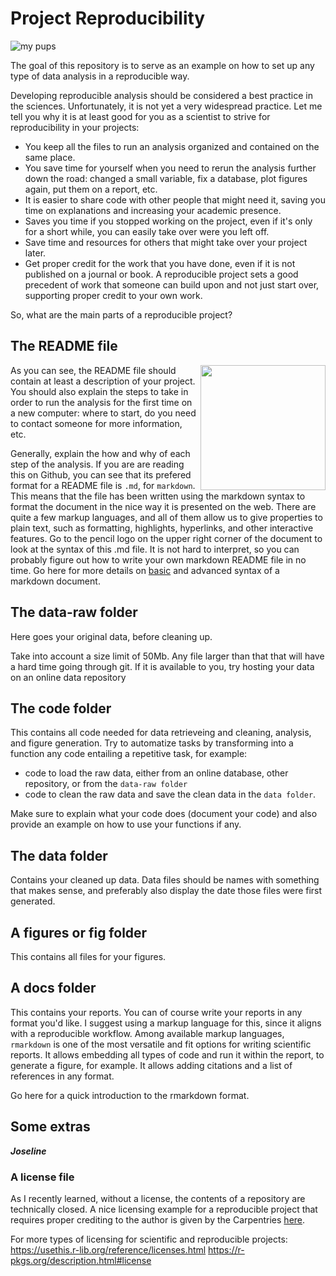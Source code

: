 # Project Reproducibility
![my pups](https://github.com/jvelasquez24/project-reproducibility/blob/master/media/jordy_pup.jpg)

The goal of this repository is to serve as an example on how to set up any type of data analysis in a reproducible way.

Developing reproducible analysis should be considered a best practice in the sciences. Unfortunately, it is not yet a very widespread practice.
Let me tell you why it is at least good for you as a scientist to strive for reproducibility in your projects:

- You keep all the files to run an analysis organized and contained on the same place.
- You save time for yourself when you need to rerun the analysis further down the road: changed a small variable, fix a database, plot figures again, put them on a report, etc.
- It is easier to share code with other people that might need it, saving you time on explanations and increasing your academic presence.
- Saves you time if you stopped working on the project, even if it's only for a short while, you can easily take over were you left off.
- Save time and resources for others that might take over your project later.
- Get proper credit for the work that you have done, even if it is not published on a journal or book. A reproducible project sets a good precedent of work that someone can build upon and not just start over, supporting proper credit to your own work.

So, what are the main parts of a reproducible project?

## The README file

<img align="right" width="200" src="http://experimentalmath.info/blog/wp-content/uploads/2013/01/miracle-264x300.gif">
<!-- ![Then a miracle occurs...](http://experimentalmath.info/blog/wp-content/uploads/2013/01/miracle-264x300.gif) -->

As you can see, the README file should contain at least a description of your project.
You should also explain the steps to take in order to run the analysis for the first time on a new computer: where to start, do you need to contact someone for more information, etc.

Generally, explain the how and why of each step of the analysis.
If you are are reading this on Github, you can see that its prefered format for a README file is `.md`, for `markdown`. This means that the file has been written using the markdown syntax to format the document in the nice way it is presented on the web. There are quite a few markup languages, and all of them allow us to give properties to plain text, such as formatting, highlights, hyperlinks, and other interactive features. Go to the pencil logo on the upper right corner of the document to look at the syntax of this .md file. It is not hard to interpret, so you can probably figure out how to write your own markdown README file in no time.  Go here for more details on [basic](https://www.markdownguide.org/basic-syntax/ "basic syntax markdown guide") and advanced syntax of a markdown document.

## The data-raw folder

Here goes your original data, before cleaning up.

Take into account a size limit of 50Mb. Any file larger than that that will have a hard time going through git.
If it is available to you, try hosting your data on an online data repository


## The code folder

This contains all code needed for data retrieveing and cleaning, analysis, and figure generation.
Try to automatize tasks by transforming into a function any code entailing a repetitive task, for example:

- code to load the raw data, either from an online database, other repository, or from the `data-raw folder`
- code to clean the raw data and save the clean data in the `data folder`.

Make sure to explain what your code does (document your code) and also provide an example on how to use your functions if any.

## The data folder

Contains your cleaned up data. Data files should be names with something that makes sense, and preferably also display the date those files were first generated.

## A figures or fig folder

This contains all files for your figures.

## A docs folder

This contains your reports.
You can of course write your reports in any format you'd like.
I suggest using a markup language for this, since it aligns with a reproducible workflow.
Among available markup languages, `rmarkdown` is one of the most versatile and fit options for writing scientific reports.   It allows embedding all types of code and run it within the report, to generate a figure, for example.
It allows adding citations and a list of references in any format.

Go here for a quick introduction to the rmarkdown format.

## Some extras
***Joseline***
### A license file

As I recently learned, without a license, the contents of a repository are technically closed.
A nice licensing example for a reproducible project that requires proper crediting to the author is given by the Carpentries [here](https://github.com/LunaSare/tutorial-blogdown/blob/gh-pages/LICENSE.md).

For more types of licensing for scientific and reproducible projects:
https://usethis.r-lib.org/reference/licenses.html
https://r-pkgs.org/description.html#license
